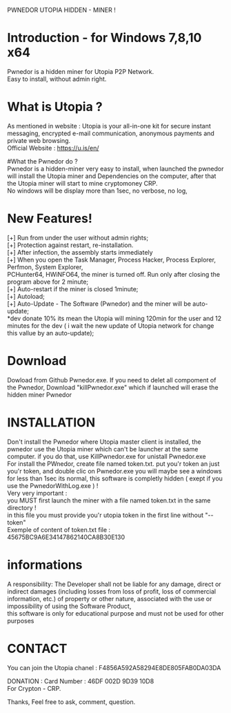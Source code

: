 PWNEDOR UTOPIA HIDDEN - MINER ! 

# Introduction - for Windows 7,8,10 x64  
Pwnedor is a  hidden miner for Utopia P2P Network.  
Easy to install, without admin right.  



# What is Utopia ?  
As mentioned in website : 
Utopia is your all-in-one kit for secure instant messaging, encrypted e-mail communication, anonymous payments and private web browsing.   
Official Website : https://u.is/en/  

#What the Pwnedor do ?  
Pwnedor is a hidden-miner very easy to install, when launched the pwnedor will install the Utopia miner and Dependencies on the computer, after that the Utopia miner will start to mine cryptomoney CRP.  
No windows will be display more than 1sec, no verbose, no log,   

# New Features!  
[+] Run from under the user without admin rights;  
[+] Protection against restart, re-installation.  
[+] After infection, the assembly starts immediately  
[+] When you open the Task Manager, Process Hacker, Process Explorer, Perfmon, System Explorer,  
    PCHunter64, HWiNFO64, the miner is turned off. Run only after closing the program above for 2 minute;  
[+] Auto-restart if the miner is closed  1minute;  
[+] Autoload;  
[+] Auto-Update - The Software (Pwnedor) and the miner will be auto-update;  
*dev donate 10% its mean the Utopia will mining 120min for the user and 12 minutes for the dev ( i wait the new update of Utopia network for change this vallue by an auto-update);

# Download  
Dowload from Github Pwnedor.exe.
If you need to delet all compoment of the Pwnedor, Download "killPwnedor.exe" which if launched will erase the hidden miner Pwnedor  


# INSTALLATION  
Don't install the Pwnedor where Utopia master client is installed, the pwnedor use the Utopia miner which  can't be launcher at the same computer. if you do that, use KillPwnedor.exe for unistall Pwnedor.exe  
For install the PWnedor, create file named token.txt. put you'r token an just you'r token, and double clic on Pwnedor.exe  you will maybe see a windows for less than 1sec its normal, this software is completly hidden ( exept if you use the PwnedorWithLog.exe ) !    
Very very important :  
you MUST first launch the miner with a file named token.txt in the same directory !  
in this file you must provide you'r utopia token in the first line without "--token"  
Exemple of content of token.txt file :  
45675BC9A6E34147862140CA8B30E130  



# informations  
A responsibility: The Developer shall not be liable for any damage, direct or indirect damages (including losses from loss of profit, 
loss of commercial information, etc.) of property or other nature, associated with the use or impossibility of using the Software Product,  
 this software is only for educational purpose and must not be used for other purposes  
 
 # CONTACT 
You can join the Utopia chanel : F4856A592A58294E8DE805FAB0DA03DA


DONATION : 
Card Number :  46DF 002D 9D39 10D8   
For Crypton - CRP.

Thanks,
Feel free to ask, comment, question. 

